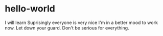 # hello-world
I will learn
Suprisingly everyone is very nice I'm in a better mood to work now.
Let down your guard.
Don't be serious for everything.
